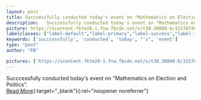 ```yaml
---
layout: post
title: Succcessfully conducted today's event on "Mathematics on Election and Politics".
description:   Succcessfully conducted today's event on "Mathematics on Election and Politics".  
picture: https://scontent.fktm20-1.fna.fbcdn.net/v/t39.30808-6/315787486_587043173422749_5749541745153676666_n.jpg?stp=dst-jpg_p600x600&_nc_cat=106&cb=99be929b-59f725be&ccb=1-7&_nc_sid=8bfeb9&_nc_ohc=3OVM8SkKkBoAX9nx4vY&_nc_ht=scontent.fktm20-1.fna&oh=00_AfBRodlC1uFFrFvYTXfF3qXROqmQiKJUx9arz2mSXYuMVg&oe=649120BD
labelclasses: ["label-default","label-primary","label-success","label-info","label-warning","label-danger"]
keywords: ['succcessfully', 'conducted', 'today', "'s", 'event']
type: "post"
author: "FB"

pictures: ['https://scontent.fktm20-1.fna.fbcdn.net/v/t39.30808-6/315787486_587043173422749_5749541745153676666_n.jpg?stp=dst-jpg_p600x600&_nc_cat=106&cb=99be929b-59f725be&ccb=1-7&_nc_sid=8bfeb9&_nc_ohc=3OVM8SkKkBoAX9nx4vY&_nc_ht=scontent.fktm20-1.fna&oh=00_AfBRodlC1uFFrFvYTXfF3qXROqmQiKJUx9arz2mSXYuMVg&oe=649120BD', 'https://scontent.fktm20-1.fna.fbcdn.net/v/t39.30808-6/315901552_587043216756078_7879350983642227658_n.jpg?stp=dst-jpg_p720x720&_nc_cat=106&cb=99be929b-59f725be&ccb=1-7&_nc_sid=8bfeb9&_nc_ohc=2l5FjkE88mEAX8qw4Yg&_nc_ht=scontent.fktm20-1.fna&oh=00_AfAKzjVvCI4CcIx8WKiY8Vs9AGAt03OCe3t16mDuS_mKFw&oe=6491A777', 'https://scontent.fktm20-1.fna.fbcdn.net/v/t39.30808-6/315773511_587048276755572_7138603809640766546_n.jpg?stp=dst-jpg_p720x720&_nc_cat=107&cb=99be929b-59f725be&ccb=1-7&_nc_sid=8bfeb9&_nc_ohc=b6XP97XX7BUAX_ZUeKY&_nc_ht=scontent.fktm20-1.fna&oh=00_AfCFRJxSnQ9q4akcZzmQkCxZe5DsRCEBVhRs6e64rwMfTQ&oe=64916DED', 'https://scontent.fktm20-1.fna.fbcdn.net/v/t39.30808-6/315770573_587043540089379_858709009423102215_n.jpg?stp=dst-jpg_p720x720&_nc_cat=109&cb=99be929b-59f725be&ccb=1-7&_nc_sid=8bfeb9&_nc_ohc=myL80YOYEn4AX9Ukg09&_nc_ht=scontent.fktm20-1.fna&oh=00_AfAd6FrS56icasT6smFAnhAsQe8hOwNuydcPq4M8lN-RLQ&oe=649109EC', 'https://scontent.fktm20-1.fna.fbcdn.net/v/t39.30808-6/315886590_587048496755550_929453053289504311_n.jpg?stp=dst-jpg_p600x600&_nc_cat=109&cb=99be929b-59f725be&ccb=1-7&_nc_sid=8bfeb9&_nc_ohc=vEgofqGAN58AX-Jn3WB&_nc_ht=scontent.fktm20-1.fna&oh=00_AfD-Fn_WCmoa200MogDlR9lm9K_pgsAG4hvhfWRN00uDLQ&oe=64908A40']
---
```

  Succcessfully conducted today's event on "Mathematics on Election and Politics".  <br>[Read More](#){:target="_blank"}{:rel="noopener noreferrer"}
